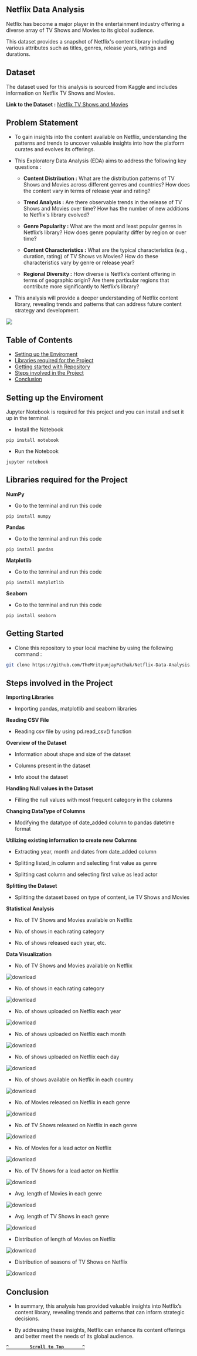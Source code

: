 ## Netflix Data Analysis

Netflix has become a major player in the entertainment industry offering a diverse array of TV Shows and Movies to its global audience.

This dataset provides a snapshot of Netflix's content library including various attributes such as titles, genres, release years, ratings and durations.

## Dataset

The dataset used for this analysis is sourced from Kaggle and includes information on Netflix TV Shows and Movies.

**Link to the Dataset :** [Netflix TV Shows and Movies](https://www.kaggle.com/datasets/shivamb/netflix-shows)

## Problem Statement

- To gain insights into the content available on Netflix, understanding the patterns and trends to uncover valuable insights into how the platform curates and evolves its offerings.

- This Exploratory Data Analysis (EDA) aims to address the following key questions :

  - **Content Distribution :** What are the distribution patterns of TV Shows and Movies across different genres and countries? How does the content vary in terms of release year and rating?

  - **Trend Analysis :** Are there observable trends in the release of TV Shows and Movies over time? How has the number of new additions to Netflix's library evolved?

  - **Genre Popularity :** What are the most and least popular genres in Netflix’s library? How does genre popularity differ by region or over time?

  - **Content Characteristics :** What are the typical characteristics (e.g., duration, rating) of TV Shows vs Movies? How do these characteristics vary by genre or release year?

  - **Regional Diversity :** How diverse is Netflix’s content offering in terms of geographic origin? Are there particular regions that contribute more significantly to Netflix’s library?
 
- This analysis will provide a deeper understanding of Netflix content library, revealing trends and patterns that can address future content strategy and development.

<a href='https://www.kaggle.com/code/themrityunjaypathak/netflix-data-analysis'><img src='https://github.com/user-attachments/assets/34fa8078-f967-41f4-b203-e1a0fcf4e0f9'></a>

## Table of Contents

- [Setting up the Enviroment](#setting-up-the-enviroment)
- [Libraries required for the Project](#libraries-required-for-the-project)
- [Getting started with Repository](#getting-started)
- [Steps involved in the Project](#steps-involved-in-the-project)
- [Conclusion](#conclusion)

## Setting up the Enviroment

Jupyter Notebook is required for this project and you can install and set it up in the terminal.

- Install the Notebook
```
pip install notebook
```

- Run the Notebook
```
jupyter notebook
```

## Libraries required for the Project

**NumPy**

- Go to the terminal and run this code
```
pip install numpy
```

**Pandas**

- Go to the terminal and run this code
```
pip install pandas
```

**Matplotlib**

- Go to the terminal and run this code
```
pip install matplotlib
```

**Seaborn**

- Go to the terminal and run this code
```
pip install seaborn
```

## Getting Started

- Clone this repository to your local machine by using the following command :
```bash
git clone https://github.com/TheMrityunjayPathak/Netflix-Data-Analysis.git
```

## Steps involved in the Project

**Importing Libraries**

  - Importing pandas, matplotlib and seaborn libraries

**Reading CSV File**

  - Reading csv file by using pd.read_csv() function

**Overview of the Dataset**

  - Information about shape and size of the dataset
 
  - Columns present in the dataset
 
  - Info about the dataset

**Handling Null values in the Dataset**

  - Filling the null values with most frequent category in the columns

**Changing DataType of Columns**

  - Modifying the datatype of date_added column to pandas datetime format

**Utilizing existing information to create new Columns**

  - Extracting year, month and dates from date_added column
 
  - Splitting listed_in column and selecting first value as genre
 
  - Splitting cast column and selecting first value as lead actor

**Splitting the Dataset**

  - Splitting the dataset based on type of content, i.e TV Shows and Movies

**Statistical Analysis**

  - No. of TV Shows and Movies available on Netflix
 
  - No. of shows in each rating category
 
  - No. of shows released each year, etc.

**Data Visualization**

  - No. of TV Shows and Movies available on Netflix

![download](https://github.com/user-attachments/assets/bd749a85-b52a-49de-98a5-61ac9fc2678b)

  - No. of shows in each rating category

![download](https://github.com/user-attachments/assets/af7869ce-4503-4c6f-9307-a5d448d59d6e)

  - No. of shows uploaded on Netflix each year

![download](https://github.com/user-attachments/assets/a93dd5a9-5381-427c-bef6-87ec41f582b9)

  - No. of shows uploaded on Netflix each month
    
![download](https://github.com/user-attachments/assets/d5f496e6-bb1f-46d0-b647-9131e1d8cb5b)

  - No. of shows uploaded on Netflix each day

![download](https://github.com/user-attachments/assets/8b142693-562d-4c12-b0de-445f69c4a2bf)

  - No. of shows available on Netflix in each country

![download](https://github.com/user-attachments/assets/b3ce1496-cda4-465e-ab1f-26058deb26ca)

  - No. of Movies released on Netflix in each genre

![download](https://github.com/user-attachments/assets/26806eff-d947-4ac6-88d7-43ab4bdf2871)

  - No. of TV Shows released on Netflix in each genre

![download](https://github.com/user-attachments/assets/79a17db7-372e-46ee-bf6f-23e500f7e342)

  - No. of Movies for a lead actor on Netflix

![download](https://github.com/user-attachments/assets/0debdf45-76ce-4701-a719-67b9427cdb97)

  - No. of TV Shows for a lead actor on Netflix
    
![download](https://github.com/user-attachments/assets/8980ee12-992a-450b-b386-48d161e1f841)

  - Avg. length of Movies in each genre

![download](https://github.com/user-attachments/assets/978e7431-0722-4ff3-80bf-2db9354ddb62)

  - Avg. length of TV Shows in each genre

![download](https://github.com/user-attachments/assets/92cf645f-c077-41eb-a3ce-32a2b6c6270c)

  - Distribution of length of Movies on Netflix

![download](https://github.com/user-attachments/assets/d6d66d67-6b74-4c42-9849-5f9c43545507)

  - Distribution of seasons of TV Shows on Netflix

![download](https://github.com/user-attachments/assets/f1008cc9-942c-45de-ac43-9bd2ec078e03)

## Conclusion

- In summary, this analysis has provided valuable insights into Netflix’s content library, revealing trends and patterns that can inform strategic decisions.

- By addressing these insights, Netflix can enhance its content offerings and better meet the needs of its global audience.

<div align='left'>
  
**[`^        Scroll to Top       ^`](#netflix-data-analysis)**

</div>
